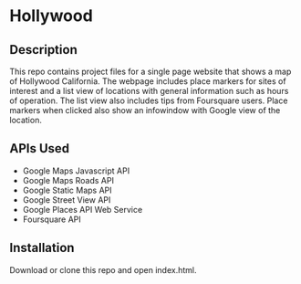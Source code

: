 # Hollywood #


## Description ##


This repo contains project files for a single page website that shows a map of Hollywood California. The webpage includes place markers for sites of interest and a list view of locations with general information such as hours of operation. The list view also includes tips from Foursquare users. Place markers when clicked also show an infowindow with Google view of the location.

## APIs Used ##
* Google Maps Javascript API
* Google Maps Roads API
* Google Static Maps API
* Google Street View API
* Google Places API Web Service 
* Foursquare API

## Installation ##
Download or clone this repo and open index.html.



